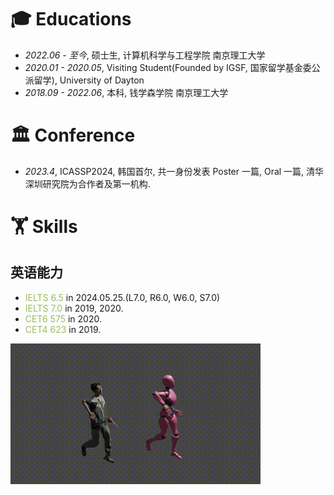 
# 🎓 Educations
- *2022.06 - 至今*, 硕士生, 计算机科学与工程学院 南京理工大学
- *2020.01 - 2020.05*, Visiting Student(Founded by IGSF, 国家留学基金委公派留学), University of Dayton
- *2018.09 - 2022.06*, 本科, 钱学森学院 南京理工大学

<span class='anchor' id='-xshy'></span>

# 🏛️ Conference
- *2023.4*, ICASSP2024, 韩国首尔, 共一身份发表 Poster 一篇, Oral 一篇, 清华深圳研究院为合作者及第一机构.

<span class='anchor' id='-xl'></span>

# 🏋️ Skills
## 英语能力
- <font color="#9bbb59">IELTS 6.5</font> in 2024.05.25.(L7.0, R6.0, W6.0, S7.0)
- <font color="#9bbb59">IELTS 7.0</font> in 2019, 2020.
- <font color="#9bbb59">CET6 575</font> in 2020.
- <font color="#9bbb59">CET4 623</font> in 2019.

![](images/10001-0150.gif)
